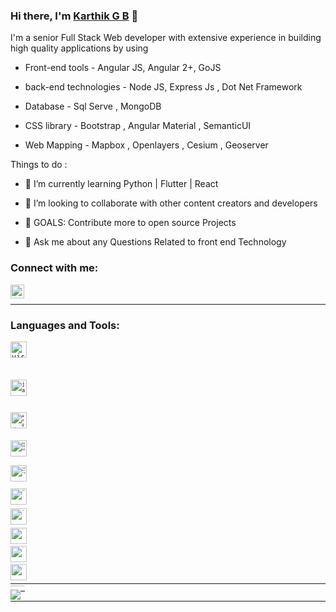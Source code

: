 ### Hi there, I'm [Karthik G B](https://karthikgb.com/) 👋

  

I'm a senior Full Stack Web developer with extensive experience in building high quality applications by using

- Front-end tools - Angular JS, Angular 2+, GoJS

- back-end technologies - Node JS, Express Js , Dot Net Framework

- Database - Sql Serve , MongoDB

- CSS library - Bootstrap , Angular Material , SemanticUI

- Web Mapping - Mapbox , Openlayers , Cesium , Geoserver

  

Things to do :

- 🌱 I’m currently learning Python | Flutter | React

- 👯 I’m looking to collaborate with other content creators and developers

- 🤔 GOALS: Contribute more to open source Projects

- 💬 Ask me about any Questions Related to front end Technology

  
  

### Connect with me:

  

[<img align="left" alt="Sabesan" width="22px" src="https://img.icons8.com/color/48/000000/linkedin.png" />](https://www.linkedin.com/in/karthikgb/)

  

<br  />

  

---

  

### Languages and Tools:

  

[<code><img alt="visual studio code" width="26px" src="https://img.icons8.com/fluent/240/000000/visual-studio-code-2019.png" /><code>](https://code.visualstudio.com/)

[<code><img alt="javascript" width="26px" src="https://img.icons8.com/color/240/000000/javascript.png" /><code>](https://developer.mozilla.org/en-US/docs/Web/JavaScript)

[<code><img alt="angular" width="26px" src="https://img.icons8.com/color/48/000000/angularjs.png" /><code>](https://angular.io/)

[<code><img alt="python" width="26px" src="https://img.icons8.com/color/240/000000/python.png"><code>](https://www.python.org/)

[<code><img alt="typescript" width="26px" src="https://img.icons8.com/color/240/000000/typescript.png"><code>](https://www.typescriptlang.org/)

[<code><img alt="html5" width="26px" src="https://img.icons8.com/color/240/000000/html-5.png"><code>](https://developer.mozilla.org/en-US/docs/Web/HTML)

[<code><img alt="css3" width="26px" src="https://img.icons8.com/color/240/000000/css3.png"><code>](https://developer.mozilla.org/en-US/docs/Web/CSS)

[<code><img alt="sass" width="26px" src="https://img.icons8.com/color/240/000000/sass.png"><code>](https://sass-lang.com/)

[<code><img alt="Node.js" width="26px" src="https://img.icons8.com/color/240/000000/nodejs.png"><code>](https://nodejs.org/en/)

[<code><img alt="github" width="26px" src="https://img.icons8.com/ios-glyphs/240/000000/github.png"><code>](https://github.com/)

  <br  />

---

  

_NOTE: Top languages does not indicate my skill level or something like that, it's a github metric of which languages i have the most code on github_

  

<a  href="https://github-readme-stats.sabesansathananthan.vercel.app/api?username=karthikgb&show_icons=true&hide_border=true&count_private=true&include_all_commits=true&theme=radical">

<img  align="center"  alt="sabesan's Github Stats"  src="https://github-readme-stats.sabesansathananthan.vercel.app/api?username=karthikgb&show_icons=true&hide_border=true&count_private=true&include_all_commits=true&theme=radical"  /></a>

  
  

---
